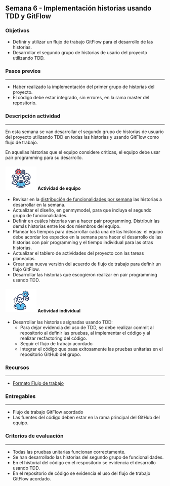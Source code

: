 ## Semana 6  - Implementación historias usando TDD y GitFlow

### Objetivos

* Definir y utilizar un flujo de trabajo GitFlow para el desarrollo de las historias.
* Desarrollar el segundo grupo de historias de usario del proyecto utilizando TDD.

### Pasos previos
---

* Haber realizado la implementación del primer grupo de historias del proyecto. 
* El código debe estar integrado, sin errores, en la rama master del repositorio.

### Descripción actividad
---

En esta semana se van desarrollar el segundo grupo de historias de usuario del proyecto utilizando TDD en todas las historias y usando GitFlow como flujo de trabajo. 

En aquellas historias que el equipo considere críticas, el equipo debe usar pair programming para su desarrollo.

#### ![](./../../assets/images/grupo.png) Actividad de equipo
* Revisar en la [distribución de funcionalidades por semana](./../semana5/MT1PEA-PlanDesarrolloHistorias202314.md) las historias a desarrollar en la semana.
* Actualizar el diseño, en genmymodel, para que incluya el segundo grupo de funcionalidades. 
* Definir en cuáles historias van a hacer pair programming. Distribuir las demás historias entre los dos miembros del equipo.
* Planear los tiempos para desarrollar cada una de las historias: el equipo debe acordar los espacios en la semana para hacer el desarrollo de las historias con pair programming y el tiempo individual para las otras historias. 
* Actualizar el tablero de actividades del proyecto con las tareas planeadas.
* Crear una nueva versión del acuerdo de flujo de trabajo para definir un flujo GitFlow.
* Desarrollar las historias que escogieron realizar en pair programming usando TDD.

#### ![](./../../assets/images/individuo.png) Actividad individual

* Desarrollar las historias asignadas usando TDD:
    * Para dejar evidencia del uso de TDD, se debe realizar commit al repositorio al definir las pruebas, al implementar el código y al realizar recfactoring del código. 
    * Seguir el flujo de trabajo acordado
    * Integrar el código que pasa exitosamente las pruebas unitarias en el repositorio GitHub del grupo.


### Recursos

---
* [Formato Flujo de trabajo](./../semana4/MT1PEA-FM-FlujoDeTrabajo.md) 

### Entregables
---

* Flujo de trabajo GitFlow acordado
* Las fuentes del código deben estar en la rama principal del GitHub del equipo.


### Criterios de evaluación
---
* Todas las pruebas unitarias funcionan correctamente. 
* Se han desarrollado las historias del segundo grupo de funcionalidades.
* En el historial del código en el respositorio se evidencia el desarrollo usando TDD.
* En el repositorio de código se evidencia el uso del flujo de trabajo GitFlow acordado.
